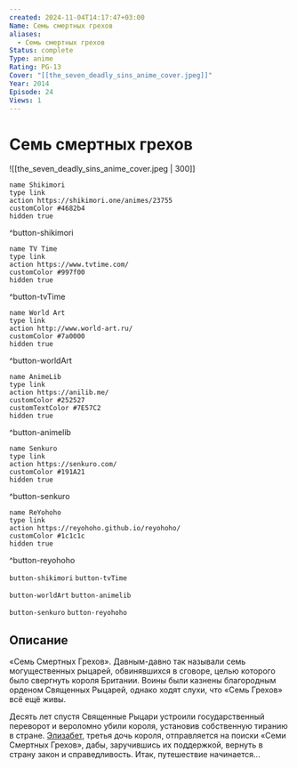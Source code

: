 ```yaml
---
created: 2024-11-04T14:17:47+03:00
Name: Семь смертных грехов
aliases:
  - Семь смертных грехов
Status: complete
Type: anime
Rating: PG-13
Cover: "[[the_seven_deadly_sins_anime_cover.jpeg]]"
Year: 2014
Episode: 24
Views: 1
---
```


# Семь смертных грехов

![[the_seven_deadly_sins_anime_cover.jpeg | 300]]

```button
name Shikimori
type link
action https://shikimori.one/animes/23755
customColor #4682b4
hidden true
```
^button-shikimori

```button
name TV Time
type link
action https://www.tvtime.com/
customColor #997f00
hidden true
```
^button-tvTime

```button
name World Art
type link
action http://www.world-art.ru/
customColor #7a0000
hidden true
```
^button-worldArt

```button
name AnimeLib
type link
action https://anilib.me/
customColor #252527
customTextColor #7E57C2
hidden true
```
^button-animelib

```button
name Senkuro
type link
action https://senkuro.com/
customColor #191A21
hidden true
```
^button-senkuro

```button
name ReYohoho
type link
action https://reyohoho.github.io/reyohoho/
customColor #1c1c1c
hidden true
```
^button-reyohoho

`button-shikimori` `button-tvTime`

`button-worldArt` `button-animelib`

`button-senkuro` `button-reyohoho`

## Описание

«Семь Смертных Грехов». Давным-давно так называли семь могущественных рыцарей, обвинявшихся в сговоре, целью которого было свергнуть короля Британии. Воины были казнены благородным орденом Священных Рыцарей, однако ходят слухи, что «Семь Грехов» всё ещё живы.

Десять лет спустя Священные Рыцари устроили государственный переворот и вероломно убили короля, установив собственную тиранию в стране. [Элизабет](https://shikimori.one/characters/72923-elizabeth-liones), третья дочь короля, отправляется на поиски «Семи Смертных Грехов», дабы, заручившись их поддержкой, вернуть в страну закон и справедливость. Итак, путешествие начинается...
